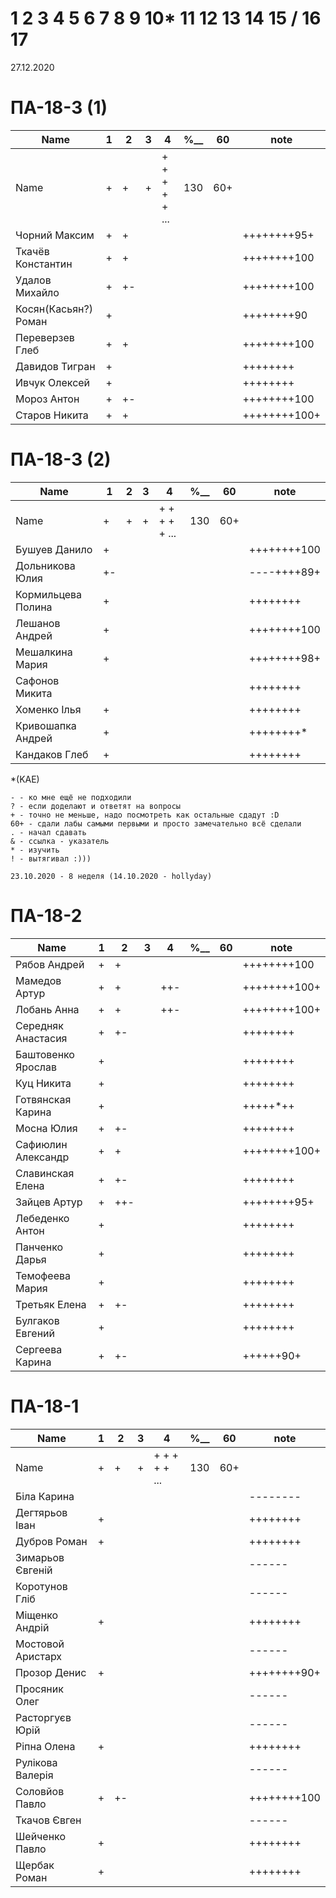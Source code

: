 # 1 2 3 4 5 6 7 8 9 10* 11 12 13 14 15 / 16 17

27.12.2020

# ПА-18-3 (1) 
|Name|1|2|3|4|________%__________|60|note|
| --- | --- | --- | --- | --- | --- | --- | --- |
|Name		|+|+|+|+ + + + + ...|		130		|60+||
|Чорний Максим		|+|+|||				||++++++++95+|	polazaz
|Ткачёв	Константин	|+|+|||				||++++++++100|	trems - Сияние Кинг
|Удалов	Михайло		|+|+-|||				||++++++++100|	
|Косян(Касьян?) Роман 		|+||||				||++++++++90|
|Переверзев Глеб	|+|+|||				||++++++++100| GAP
|Давидов Тигран		|+||||				||++++++++|
|Ивчук Олексей		|+||||				||++++++++|
|Мороз Антон		|+|+-|||				||++++++++100|
|Старов Никита		|+|+|||				||++++++++100+| GS - GreenShark

# ПА-18-3 (2) 
|Name|1|2|3|4|________%__________|60|note|
| --- | --- | --- | --- | --- | --- | --- | --- |
|Name		|+|+|+|+ + + + + ...|		130		|60+||
|Бушуев Данило			|+||||				||++++++++100|
|Дольникова Юлия		|+-||||				||----++++89+|
|Кормильцева Полина		|+||||				||++++++++|
|Лешанов Андрей			|+||||				||++++++++100|
|Мешалкина Мария		|+||||				||++++++++98+|
|Сафонов Микита			|||||				||++++++++|
|Хоменко Ілья			|+||||				||++++++++|
|Кривошапка Андрей		|+||||				||++++++++*|
|Кандаков Глеб			|+||||				||++++++++|

*(KAE)
```
- - ко мне ещё не подходили
? - если доделают и ответят на вопросы 
+ - точно не меньше, надо посмотреть как остальные сдадут :D  
60+ - сдали лабы самыми первыми и просто замечательно всё сделали
. - начал сдавать
& - ссылка - указатель
* - изучить
! - вытягивал :)))

23.10.2020 - 8 неделя (14.10.2020 - hollyday)
```

# ПА-18-2
|Name|1|2|3|4|________%__________|60|note|
| --- | --- | --- | --- | --- | --- | --- | --- |
|Рябов Андрей			|+|+|||				||++++++++100|
|Мамедов Артур			|+|+||++-|				||++++++++100+|
|Лобань Анна			|+|+||++-|				||++++++++100+|
|Середняк Анастасия		|+|+-|||			||++++++++|
|Баштовенко Ярослав		|+||||				||++++++++|
|Куц Никита				|+||||				||++++++++|
|Готвянская Карина		|+||||				||+++++*++|
|Мосна Юлия				|+|+-|||				||++++++++|
|Сафиюлин Александр		|+|+|||				||++++++++100+|
|Славинская Елена		|+|+-|||				||++++++++|
|Зайцев Артур			|+|++-|||				||++++++++95+|	believefenix
|Лебеденко Антон		|+||||				||++++++++|
|Панченко Дарья			|+||||				||++++++++|
|Темофеева Мария		|+||||				||++++++++|
|Третьяк Елена			|+|+-|||				||++++++++|
|Булгаков Евгений		|+||||				||++++++++|
|Сергеева Карина		|+|+-|||				||++++++90+|

# ПА-18-1
|Name|1|2|3|4|________%__________|60|note|
| --- | --- | --- | --- | --- | --- | --- | --- |
|Name		|+|+|+|+ + + + + ...|		130		|60+||
|Біла Карина			|||||				||--------|
|Дегтярьов Іван			|+||||				||++++++++|
|Дубров Роман			|+||||				||++++++++|
|Зимарьов Євгеній		|||||				||------|
|Коротунов Гліб			|||||				||------|
|Міщенко Андрій			|+||||				||++++++++|
|Мостовой Аристарх		|||||				||------|
|Прозор Денис			|+||||				||++++++++90+|
|Просяник Олег			|||||				||------|
|Расторгуєв Юрій		|||||				||------|
|Ріпна Олена			|+||||				||++++++++|
|Рулікова Валерія		|||||				||------|
|Соловйов Павло			|+|+-|||				||++++++++100|
|Ткачов Євген			|||||				||------|
|Шейченко Павло			|+||||				||++++++++|
|Щербак Роман			|+||||				||++++++++|







